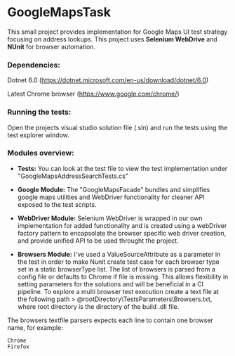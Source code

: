 # GoogleMapsTask

This small project provides implementation for Google Maps UI test strategy focusing on address lookups.
This project uses **Selenium WebDrive** and **NUnit** for browser automation.

### Dependencies:
Dotnet 6.0 (https://dotnet.microsoft.com/en-us/download/dotnet/6.0)

Latest Chrome browser (https://www.google.com/chrome/)

### Running the tests:
Open the projects visual studio solution file (.sln) and run the tests using the test explorer window.

### Modules overview:
* **Tests:** You can look at the test file to view the test implementation under "GoogleMapsAddressSearchTests.cs"

* **Google Module:** The "GoogleMapsFacade" bundles and simplifies google maps utilities and WebDriver functionality for cleaner API exposed to the test scripts.

* **WebDriver Module:** Selenium WebDriver is wrapped in our own implementation for added functionality and is created using a webDriver factory pattern to encapsolate the browser specific web driver creation, and provide unified API to be used throught the project.

* **Browsers Module:** I've used a ValueSourceAttribute as a parameter in the test in order to make Nunit create test case for each browser type set in a static browserType list. The list of browsers is parsed from a config file or defaults to Chrome if file is missing. This allows flexibility in setting parameters for the solutions and will be beneficial in a CI pipeline.
To explore a multi browser test execution create a text file at the following path > @rootDirectory\TestsParameters\Browsers.txt, where root directory is the directory of the build .dll file.

The browsers textfile parsers expects each line to contain one browser name, for example:
```
Chrome
Firefox
```
